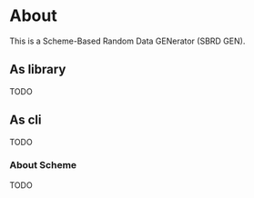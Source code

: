 # About
This is a Scheme-Based Random Data GENerator (SBRD GEN).

## As library
TODO

## As cli
TODO
### About Scheme
TODO